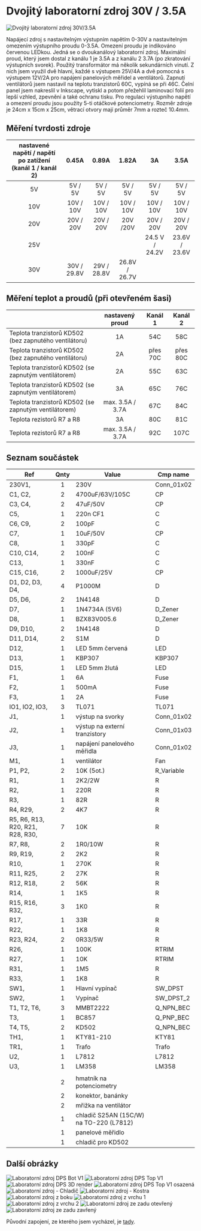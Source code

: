 # Dvojitý laboratorní zdroj 30V / 3.5A

![Dvojitý laboratorní zdroj 30V/3.5A](Fotky/Laboratorni_zdroj_ze_predu.jpg "Dvojitý laboratorní zdroj 30V/3.5A")

Napájecí zdroj s nastavitelným výstupním napětím 0-30V a nastavitelným omezením výstupního proudu 0-3.5A. Omezení proudu je indikováno červenou LEDkou.
Jedná se o dvoukanálový laboratorní zdroj.  Maximální proud, který jsem dostal z kanálu 1 je 3.5A a z kanálu 2 3.7A (po zkratování výstupních svorek).
Použitý transformátor má několik sekundárních vinutí. Z nich jsem využil dvě hlavní, každé s výstupem 25V/4A a dvě pomocná s výstupem 12V/2A pro napájení panelových měřidel a ventilátorů.
Zapnutí ventilátorů jsem nastavil na teplotu tranzistorů 60C, vypíná se při 46C.
Čelní panel jsem nakreslil v Inkscape, vytiskl a potom přežehlil laminovací folií pro lepší vzhled, zpevnění a také ochranu tisku.
Pro regulaci výstupního napětí a omezení proudu jsou použity 5-ti otáčkové potenciometry.
Rozměr zdroje je 24cm x 15cm x 25cm, větrací otvory mají průměr 7mm a rozteč 10.4mm.

## Měření tvrdosti zdroje

| **nastavené napětí / napětí po zatížení (kanál 1 / kanál 2)** | **0.45A**   | **0.89A**   | **1.82A**     | **3A**         | **3.5A**      |
| :-----------------------------------------------------------: | :---------: | :---------: | :-----------: | :------------: | :-----------: |
| 5V                                                            | 5V / 5V     | 5V / 5V     | 5V / 5V       | 5V / 5V        | 5V / 5V       |
| 10V                                                           | 10V / 10V   | 10V / 10V   | 10V / 10V     | 10V / 10V      | 10V / 10V     |
| 20V                                                           | 20V / 20V   | 20V / 20V   | 20V /20V      | 20V / 20V      | 20V / 20V     |
| 25V                                                           |             |             |               | 24.5 V / 24.2V | 23.6V / 23.6V |
| 30V                                                           | 30V / 29.8V | 29V / 28.8V | 26.8V / 26.7V |                |               |

## Měření teplot a proudů (při otevřeném šasi)

|                                                       | nastavený proud  | Kanál 1  | Kanál 2  |
| ----------------------------------------------------- | :--------------: | :------: | :------: |
| Teplota tranzistorů KD502 (bez zapnutého ventilátoru) | 1A               | 54C      | 58C      |
| Teplota tranzistorů KD502 (bez zapnutého ventilátoru) | 2A               | přes 70C | přes 80C |
| Teplota tranzistorů KD502 (se zapnutým ventilátorem)  | 2A               | 55C      | 63C      |
| Teplota tranzistorů KD502 (se zapnutým ventilátorem)  | 3A               | 65C      | 76C      |
| Teplota tranzistorů KD502 (se zapnutým ventilátorem)  | max. 3.5A / 3.7A | 67C      | 84C      |
| Teplota rezistorů R7 a R8                             | 3A               | 80C      | 81C      |
| Teplota rezistorů R7 a R8                             | max. 3.5A / 3.7A | 92C      | 107C     |

## Seznam součástek

| **Ref**                          | **Qnty** | **Value**                               | **Cmp name** |
| -------------------------------- | :------: | --------------------------------------- | ------------ |
| 230V1,                           | 1        | 230V                                    | Conn\_01x02  |
| C1, C2,                          | 2        | 4700uF/63V/105C                         | CP           |
| C3, C4,                          | 2        | 47uF/50V                                | CP           |
| C5,                              | 1        | 220n CF1                                | C            |
| C6, C9,                          | 2        | 100pF                                   | C            |
| C7,                              | 1        | 10uF/50V                                | CP           |
| C8,                              | 1        | 330pF                                   | C            |
| C10, C14,                        | 2        | 100nF                                   | C            |
| C13,                             | 1        | 330nF                                   | C            |
| C15, C16,                        | 2        | 1000uF/25V                              | CP           |
| D1, D2, D3, D4,                  | 4        | P1000M                                  | D            |
| D5, D6,                          | 2        | 1N4148                                  | D            |
| D7,                              | 1        | 1N4734A (5V6)                           | D\_Zener     |
| D8,                              | 1        | BZX83V005.6                             | D\_Zener     |
| D9, D10,                         | 2        | 1N4148                                  | D            |
| D11, D14,                        | 2        | S1M                                     | D            |
| D12,                             | 1        | LED 5mm červená                         | LED          |
| D13,                             | 1        | KBP307                                  | KBP307       |
| D15,                             | 1        | LED 5mm žlutá                           | LED          |
| F1,                              | 1        | 6A                                      | Fuse         |
| F2,                              | 1        | 500mA                                   | Fuse         |
| F3,                              | 1        | 2A                                      | Fuse         |
| IO1, IO2, IO3,                   | 3        | TL071                                   | TL071        |
| J1,                              | 1        | výstup na svorky                        | Conn\_01x02  |
| J2,                              | 1        | výstup na externí tranzistory           | Conn\_01x03  |
| J3,                              | 1        | napájení panelového měřidla             | Conn\_01x02  |
| M1,                              | 1        | ventilátor                              | Fan          |
| P1, P2,                          | 2        | 10K (5ot.)                              | R\_Variable  |
| R1,                              | 1        | 2K2/2W                                  | R            |
| R2,                              | 1        | 220R                                    | R            |
| R3,                              | 1        | 82R                                     | R            |
| R4, R29,                         | 2        | 4K7                                     | R            |
| R5, R6, R13, R20, R21, R28, R30, | 7        | 10K                                     | R            |
| R7, R8,                          | 2        | 1R0/10W                                 | R            |
| R9, R19,                         | 2        | 2K2                                     | R            |
| R10,                             | 1        | 270K                                    | R            |
| R11, R25,                        | 2        | 27K                                     | R            |
| R12, R18,                        | 2        | 56K                                     | R            |
| R14,                             | 1        | 1K5                                     | R            |
| R15, R16, R32,                   | 3        | 1K0                                     | R            |
| R17,                             | 1        | 33R                                     | R            |
| R22,                             | 1        | 1K8                                     | R            |
| R23, R24,                        | 2        | 0R33/5W                                 | R            |
| R26,                             | 1        | 100K                                    | RTRIM        |
| R27,                             | 1        | 10K                                     | RTRIM        |
| R31,                             | 1        | 1M5                                     | R            |
| R33,                             | 1        | 1K8                                     | R            |
| SW1,                             | 1        | Hlavní vypínač                          | SW\_DPST     |
| SW2,                             | 1        | Vypínač                                 | SW\_DPST\_2  |
| T1, T2, T6,                      | 3        | MMBT2222                                | Q\_NPN\_BEC  |
| T3,                              | 1        | BC857                                   | Q\_PNP\_BEC  |
| T4, T5,                          | 2        | KD502                                   | Q\_NPN\_BEC  |
| TH1,                             | 1        | KTY81-210                               | KTY81        |
| TR1,                             | 1        | Trafo                                   | Trafo        |
| U2,                              | 1        | L7812                                   | L7812        |
| U3,                              | 1        | LM358                                   | LM358        |
|                                  |          |                                         |              |
|                                  | 2        | hmatník na potenciometry                |              |
|                                  | 2        | konektor, banánky                       |              |
|                                  | 2        | mřižka na ventilátor                    |              |
|                                  | 1        | chladič S25AN (15C/W) na TO-220 (L7812) |              |
|                                  | 1        | panelové měřidlo                        |              |
|                                  | 1        | chladič pro KD502                       |              |

## Další obrázky

![Laboratorní zdroj DPS Bot V1](Fotky/Laboratorni_zdroj_DPS_Bot_V1.jpg "Laboratorní zdroj DPS Bot V1")
![Laboratorní zdroj DPS Top V1](Fotky/Laboratorni_zdroj_DPS_Top_V1.jpg "Laboratorní zdroj DPS Top V1")
![Laboratorní zdroj DPS 3D render](Fotky/Laboratorni_zdroj_DPS_3D_render.jpg "Laboratorní zdroj DPS 3D render")
![Laboratorní zdroj DPS Top V1 osazená](Fotky/Laboratorni_zdroj_DPS_Top_V1_osazena.jpg "Laboratorní zdroj DPS Top V1 osazená")
![Laboratorní zdroj - Chladič](Fotky/Laboratorni_zdroj_Chladic.jpg "Laboratorní zdroj - Chladič")
![Laboratorní zdroj - Kostra](Fotky/Laboratorni_zdroj_Kostra.jpg "Laboratorní zdroj - Kostra")
![Laboratorní zdroj z boku](Fotky/Laboratorni_zdroj_z_boku.jpg "Laboratorní zdroj z boku")
![Laboratorní zdroj z vrchu 1](Fotky/Laboratorni_zdroj_z_vrchu_1.jpg "Laboratorní zdroj z vrchu 1")
![Laboratorní zdroj z vrchu 2](Fotky/Laboratorni_zdroj_z_vrchu_2.jpg "Laboratorní zdroj z vrchu 2")
![Laboratorní zdroj ze zadu otevřený](Fotky/Laboratorni_zdroj_ze_zadu_otevreny.jpg "Laboratorní zdroj ze zadu otevřený")
![Laboratorní zdroj ze zadu zavřený](Fotky/Laboratorni_zdroj_ze_zadu_zavreny.jpg "Laboratorní zdroj ze zadu zavřený")

Původní zapojení, ze kterého jsem vycházel, je [tady](http://bcmp.cz/laboratorni-zdroj-0-30v-2ma-4a/).